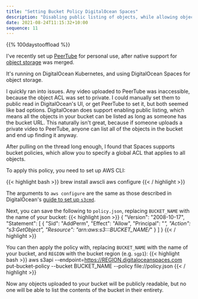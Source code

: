 ```yaml
---
title: "Setting Bucket Policy DigitalOcean Spaces"
description: "Disabling public listing of objects, while allowing objects to be publicly accessed directly."
date: 2021-08-24T11:15:32+10:00
sequence: 11
---
```

{{% 100daystooffload %}}

I've recently set up [PeerTube](https://github.com/Chocobozzz/PeerTube/) for personal use, after native support for [object storage](https://github.com/Chocobozzz/PeerTube/pull/4290) was merged.

It's running on DigitalOcean Kubernetes, and using DigitalOcean Spaces for object storage.

I quickly ran into issues. Any video uploaded to PeerTube was inaccessible, because the object ACL was set to private. I could manually set them to public read in DigitalOcean's UI, or get PeerTube to set it, but both seemed like bad options. DigitalOcean does support enabling public listing, which means all the objects in your bucket can be listed as long as someone has the bucket URL. This naturally isn't great, because if someone uploads a private video to PeerTube, anyone can list all of the objects in the bucket and end up finding it anyway.

After pulling on the thread long enough, I found that Spaces supports bucket policies, which allow you to specify a global ACL that applies to all objects.

To apply this policy, you need to set up AWS CLI:

{{< highlight bash >}}
brew install awscli
aws configure
{{< / highlight >}}

The arguments to `aws configure` are the same as those described in DigitalOcean's [guide to set up `s3cmd`](https://docs.digitalocean.com/products/spaces/resources/s3cmd/).

Next, you can save the following to `policy.json`, replacing `BUCKET_NAME` with the name of your bucket:
{{< highlight json >}}
{
    "Version": "2008-10-17",
    "Statement": [
        {
        "Sid": "AddPerm",
        "Effect": "Allow",
        "Principal": "*",
        "Action": "s3:GetObject",
        "Resource": "arn:aws:s3:::BUCKET_NAME/*"
        }
    ]
}
{{< / highlight >}}

You can then apply the policy with, replacing `BUCKET_NAME` with the name of your bucket, and `REGION` with the bucket region (e.g. `sgp1`):
{{< highlight bash >}}
aws s3api --endpoint=https://REGION.digitaloceanspaces.com put-bucket-policy --bucket BUCKET_NAME --policy file://policy.json
{{< / highlight >}}

Now any objects uploaded to your bucket will be publicly readable, but no one will be able to list the contents of the bucket in their entirety.
